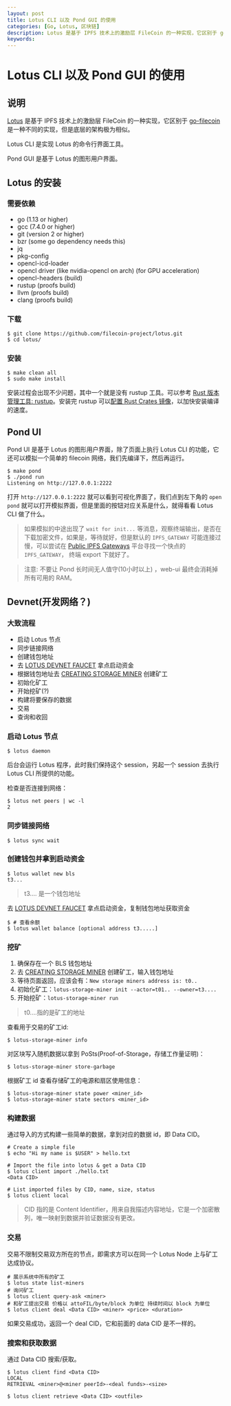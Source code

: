 ```yaml
---
layout: post
title: Lotus CLI 以及 Pond GUI 的使用
categories: [Go, Lotus, 区块链]
description: Lotus 是基于 IPFS 技术上的激励层 FileCoin 的一种实现，它区别于 go-filecoin 是一种不同的实现，但是底层的架构极为相似。Lotus CLI 是实现 Lotus 的命令行界面工具。Pond GUI 是基于 Lotus 的图形用户界面。
keywords: 
---
```



# Lotus CLI 以及 Pond GUI 的使用

## 说明

[Lotus](https://github.com/filecoin-project/lotus) 是基于 IPFS 技术上的激励层 FileCoin 的一种实现，它区别于 [go-filecoin](https://github.com/filecoin-project/go-filecoin) 是一种不同的实现，但是底层的架构极为相似。

Lotus CLI 是实现 Lotus 的命令行界面工具。

Pond GUI 是基于 Lotus 的图形用户界面。

## Lotus 的安装

### 需要依赖

- go (1.13 or higher)
- gcc (7.4.0 or higher)
- git (version 2 or higher)
- bzr (some go dependency needs this)
- jq
- pkg-config
- opencl-icd-loader
- opencl driver (like nvidia-opencl on arch) (for GPU acceleration)
- opencl-headers (build)
- rustup (proofs build)
- llvm (proofs build)
- clang (proofs build)

### 下载

```shell
$ git clone https://github.com/filecoin-project/lotus.git
$ cd lotus/
```

### 安装

```shell
$ make clean all
$ sudo make install
```

安装过程会出现不少问题，其中一个就是没有 rustup 工具。可以参考 [Rust 版本管理工具: rustup](https://wiki.jikexueyuan.com/project/rust-primer/install/rustup.html)。安装完 rustup 可以[配置 Rust Crates 镜像](https://lug.ustc.edu.cn/wiki/mirrors/help/rust-crates)，以加快安装编译的速度。

## Pond UI

Pond UI 是基于 Lotus 的图形用户界面，除了页面上执行 Lotus CLI 的功能，它还可以模拟一个简单的 filecoin 网络，我们先编译下，然后再运行。

```shell
$ make pond
$ ./pond run
Listening on http://127.0.0.1:2222
```

打开 `http://127.0.0.1:2222` 就可以看到可视化界面了，我们点到左下角的 `open pond` 就可以打开模拟界面，但是里面的按钮对应关系是什么，就得看看 Lotus CLI 做了什么。

> 如果模拟的中途出现了 `wait for init...` 等消息，观察终端输出，是否在下载加密文件，如果是，等待就好，但是默认的 `IPFS_GATEWAY` 可能连接过慢，可以尝试在 [Public IPFS Gateways](https://ipfs.github.io/public-gateway-checker/) 平台寻找一个快点的 `IPFS_GATEWAY`， 终端 export 下就好了。

> 注意: 不要让 Pond 长时间无人值守(10小时以上) ，web-ui 最终会消耗掉所有可用的 RAM。

## Devnet(开发网络？)

### 大致流程

- 启动 Lotus 节点
- 同步链接网络
- 创建钱包地址
- 去 [LOTUS DEVNET FAUCET](https://lotus-faucet.kittyhawk.wtf/) 拿点启动资金
- 根据钱包地址去 [CREATING STORAGE MINER](https://lotus-faucet.kittyhawk.wtf/miner.html) 创建矿工
- 初始化矿工
- 开始挖矿(?)
- 构建将要保存的数据
- 交易
- 查询和收回

### 启动 Lotus 节点

```shell
$ lotus daemon
```

后台会运行 Lotus 程序，此时我们保持这个 session，另起一个 session 去执行 Lotus CLI 所提供的功能。

检查是否连接到网络：

```shell
$ lotus net peers | wc -l
2
```

### 同步链接网络

```shell
$ lotus sync wait
```

### 创建钱包并拿到启动资金

```shell
$ lotus wallet new bls
t3...
```

 > t3.... 是一个钱包地址

去 [LOTUS DEVNET FAUCET](https://lotus-faucet.kittyhawk.wtf/) 拿点启动资金，复制钱包地址获取资金

```shell
$ # 查看余额
$ lotus wallet balance [optional address t3.....]
```

### 挖矿

1. 确保存在一个 BLS 钱包地址
2. 去 [CREATING STORAGE MINER](https://lotus-faucet.kittyhawk.wtf/miner.html) 创建矿工，输入钱包地址
3. 等待页面返回，应该会有：`New storage miners address is: t0..`
4. 初始化矿工：`lotus-storage-miner init --actor=t01.. --owner=t3....  `
5. 开始挖矿：`lotus-storage-miner run`

> t0....指的是矿工的地址

查看用于交易的矿工id:

```shell
$ lotus-storage-miner info
```

对区块写入随机数据以拿到 PoSts(Proof-of-Storage，存储工作量证明)：

```shell
$ lotus-storage-miner store-garbage
```

根据矿工 id 查看存储矿工的电源和扇区使用信息：

```shell
$ lotus-storage-miner state power <miner_id>
$ lotus-storage-miner state sectors <miner_id>
```

### 构建数据

通过导入的方式构建一些简单的数据，拿到对应的数据 id，即 Data CID。

```shell
# Create a simple file
$ echo "Hi my name is $USER" > hello.txt

# Import the file into lotus & get a Data CID
$ lotus client import ./hello.txt
<Data CID>

# List imported files by CID, name, size, status
$ lotus client local
```

> CID 指的是 Content Identifier，用来自我描述内容地址，它是一个加密散列，唯一映射到数据并验证数据没有更改。

### 交易

交易不限制交易双方所在的节点，即需求方可以在同一个 Lotus Node 上与矿工达成协议。

```shell
# 展示系统中所有的矿工
$ lotus state list-miners
# 询问矿工
$ lotus client query-ask <miner>
# 和矿工提出交易 价格以 attoFIL/byte/block 为单位 持续时间以 block 为单位
$ lotus client deal <Data CID> <miner> <price> <duration>
```

如果交易成功，返回一个 deal CID，它和前面的 data CID 是不一样的。

### 搜索和获取数据

通过 Data CID 搜索/获取。

```shell
$ lotus client find <Data CID>
LOCAL
RETRIEVAL <miner>@<miner peerId>-<deal funds>-<size>
```

```shell
$ lotus client retrieve <Data CID> <outfile>
```
